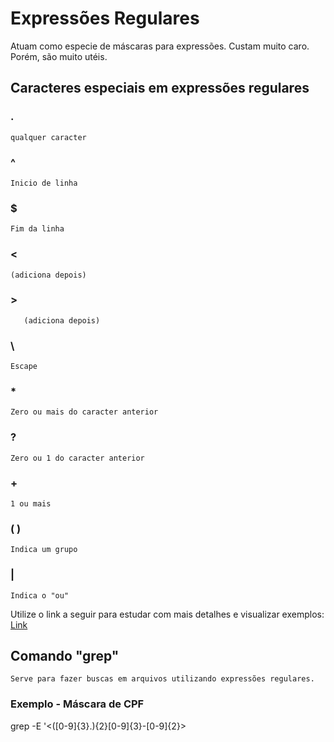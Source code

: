 # Expressões Regulares

Atuam como especie de máscaras para expressões. Custam muito caro. Porém, são muito utéis.

## Caracteres especiais em expressões regulares


### .
    qualquer caracter

### ^ 
    Inicio de linha

### $   
    Fim da linha

### \<  
    (adiciona depois)
    
### \>
       (adiciona depois)

### \
    Escape

### *
    Zero ou mais do caracter anterior

### ?
    Zero ou 1 do caracter anterior

### +
    1 ou mais

### ( )
    Indica um grupo

### | 
    Indica o "ou"

Utilize o link a seguir para estudar com mais detalhes e visualizar exemplos: [Link](https://www.devmedia.com.br/iniciando-expressoes-regulares/6557)

## Comando "grep"
    Serve para fazer buscas em arquivos utilizando expressões regulares.

### Exemplo - Máscara de CPF

grep -E '\<([0-9]{3}\.){2}[0-9]{3}-[0-9]{2}\>